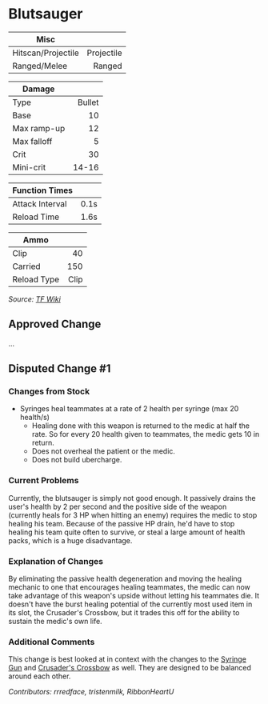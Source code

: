 # Blutsauger

| Misc               |            |
|--------------------|-----------:|
| Hitscan/Projectile | Projectile |
| Ranged/Melee       |     Ranged |

| Damage      |        |
|-------------|-------:|
| Type        | Bullet |
| Base        |     10 |
| Max ramp-up |     12 |
| Max falloff |      5 |
| Crit        |     30 |
| Mini-crit   |  14-16 |

| Function Times  |      |
|-----------------|-----:|
| Attack Interval | 0.1s |
| Reload Time     | 1.6s |


| Ammo        |      |
|-------------|-----:|
| Clip        |   40 |
| Carried     |  150 |
| Reload Type | Clip |

*Source: [TF Wiki](https://wiki.teamfortress.com/wiki/Blutsauger)*

## Approved Change
...

## Disputed Change #1

### Changes from Stock
* Syringes heal teammates at a rate of 2 health per syringe (max 20 health/s)
    * Healing done with this weapon is returned to the medic at half the rate. So for every 20 health given to teammates, the medic gets 10 in return.
    * Does not overheal the patient or the medic.
    * Does not build ubercharge.

### Current Problems
Currently, the blutsauger is simply not good enough. It passively drains the user's health by 2 per second and the positive side of the weapon (currently heals for 3 HP when hitting an enemy) requires the medic to stop healing his team. Because of the passive HP drain, he'd have to stop healing his team quite often to survive, or steal a large amount of health packs, which is a huge disadvantage.

### Explanation of Changes
By eliminating the passive health degeneration and moving the healing mechanic to one that encourages healing teammates, the medic can now take advantage of this weapon's upside without letting his teammates die. It doesn't have the burst healing potential of the currently most used item in its slot, the Crusader's Crossbow, but it trades this off for the ability to sustain the medic's own life.

### Additional Comments
This change is best looked at in context with the changes to the [Syringe Gun](syringe-gun.md#disputed-change-1) and [Crusader's Crossbow](crusaders-crossbow.md#disputed-change-1) as well. They are designed to be balanced around each other.

*Contributors: rrredface, tristenmilk, RibbonHeartU*

